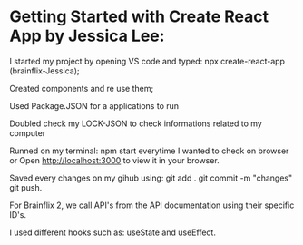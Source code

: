 # Getting Started with Create React App by Jessica Lee:


I started my project by opening VS code and typed: npx create-react-app (brainflix-Jessica);

Created components and re use them;

Used Package.JSON for a applications to run

Doubled check my LOCK-JSON to check informations related to my computer

Runned on my terminal: npm start everytime I wanted to check on browser or Open [http://localhost:3000](http://localhost:3000) to view it in your browser.

Saved every changes on my gihub using: 
git add .
git commit -m "changes"
git push. 

For Brainflix 2, we call API's from the API documentation using their specific ID's.

I used different hooks such as: useState and useEffect.  






